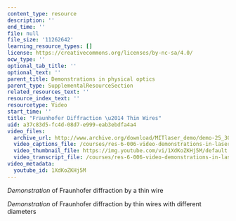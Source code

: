 ```yaml
---
content_type: resource
description: ''
end_time: ''
file: null
file_size: '11262642'
learning_resource_types: []
license: https://creativecommons.org/licenses/by-nc-sa/4.0/
ocw_type: ''
optional_tab_title: ''
optional_text: ''
parent_title: Demonstrations in physical optics
parent_type: SupplementalResourceSection
related_resources_text: ''
resource_index_text: ''
resourcetype: Video
start_time: ''
title: "Fraunhofer Diffraction \u2014 Thin Wires"
uid: a37c83d5-fc4d-08d7-e999-eab3ebdfa4a4
video_files:
  archive_url: http://www.archive.org/download/MITlaser_demo/demo-25_300k.mp4
  video_captions_file: /courses/res-6-006-video-demonstrations-in-lasers-and-optics-spring-2008/555b3f72d9525bc1b55f26a0f07eca12_1XdKoZKHj5M.vtt
  video_thumbnail_file: https://img.youtube.com/vi/1XdKoZKHj5M/default.jpg
  video_transcript_file: /courses/res-6-006-video-demonstrations-in-lasers-and-optics-spring-2008/bc1e19c237834eaef2e2c08ab48ac9c3_1XdKoZKHj5M.pdf
video_metadata:
  youtube_id: 1XdKoZKHj5M
---
```


_Demonstration_ of Fraunhofer diffraction by a thin wire

_Demonstration_ of Fraunhofer diffraction by thin wires with different diameters

